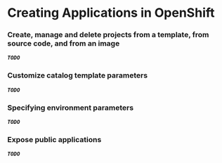 # Creating Applications in OpenShift

### Create, manage and delete projects from a template, from source code, and from an image

***`TODO`***

### Customize catalog template parameters

***`TODO`***

### Specifying environment parameters

***`TODO`***

### Expose public applications 

***`TODO`***